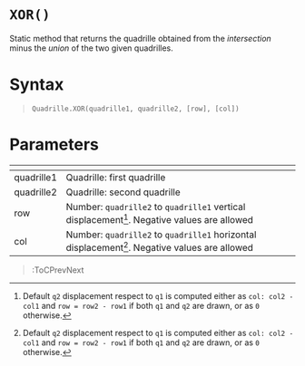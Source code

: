 # `XOR()`

Static method that returns the quadrille obtained from the *intersection* minus the *union* of the two given quadrilles.

# Syntax

> `Quadrille.XOR(quadrille1, quadrille2, [row], [col])`

# Parameters

| <!-- -->   | <!-- -->                                                                                      |
|------------|-----------------------------------------------------------------------------------------------|
| quadrille1 | Quadrille: first quadrille                                                                    |
| quadrille2 | Quadrille: second quadrille                                                                   |
| row        | Number: `quadrille2` to `quadrille1` vertical displacement[^1]. Negative values are allowed   |
| col        | Number: `quadrille2` to `quadrille1` horizontal displacement[^1]. Negative values are allowed |

[^1]: Default `q2` displacement respect to `q1` is computed either as `col: col2 - col1` and `row = row2 - row1` if both `q1` and `q2` are drawn, or as `0` otherwise. 

> :ToCPrevNext